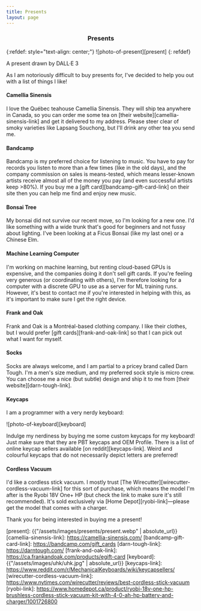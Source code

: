 ```yaml
---
title: Presents
layout: page
---
```


<h3 id="presents" style="text-align: center">Presents</h3>

{:refdef: style="text-align: center;"}
![photo-of-present][present]
{: refdef}
<figcaption>A present drawn by DALL·E 3</figcaption>

As I am notoriously difficult to buy presents for, I've decided to help you out with a list of things I like!

#### Camellia Sinensis

I love the Québec teahouse Camellia Sinensis. They will ship tea anywhere in Canada, so you can order me some tea on [their website][camellia-sinensis-link] and get it delivered to my address. Please steer clear of smoky varieties like Lapsang Souchong, but I'll drink any other tea you send me.

#### Bandcamp

Bandcamp is my preferred choice for listening to music. You have to pay for records you listen to more than a few times (like in the old days), and the company commission on sales is means-tested, which means lesser-known artists receive almost all of the money you pay (and even successful artists keep >80%). If you buy me a [gift card][bandcamp-gift-card-link] on their site then you can help me find and enjoy new music.

#### Bonsai Tree

My bonsai did not survive our recent move, so I'm looking for a new one. I'd like something with a wide trunk that's good for beginners and not fussy about lighting. I've been looking at a Ficus Bonsai (like my last one) or a Chinese Elm.

#### Machine Learning Computer

I'm working on machine learning, but renting cloud-based GPUs is expensive, and the companies doing it don't sell gift cards. If you're feeling very generous (or coordinating with others), I'm therefore looking for a computer with a discrete GPU to use as a server for ML training runs. However, it's best to contact me if you're interested in helping with this, as it's important to make sure I get the right device.

#### Frank and Oak

Frank and Oak is a Montréal-based clothing company. I like their clothes, but I would prefer [gift cards][frank-and-oak-link] so that I can pick out what I want for myself.

#### Socks

Socks are always welcome, and I am partial to a pricey brand called Darn Tough. I'm a men's size medium, and my preferred sock style is micro crew. You can choose me a nice (but subtle) design and ship it to me from [their website][darn-tough-link].

#### Keycaps

I am a programmer with a very nerdy keyboard:

![photo-of-keyboard][keyboard]

Indulge my nerdiness by buying me some custom keycaps for my keyboard! Just make sure that they are PBT keycaps and OEM Profile. There is a list of online keycap sellers available [on reddit][keycaps-link]. Weird and colourful keycaps that do not necessarily depict letters are preferred!

#### Cordless Vacuum

I'd like a cordless stick vacuum. I mostly trust [The Wirecutter][wirecutter-cordless-vacuum-link] for this sort of purchase, which means the model I'm after is the Ryobi 18V One+ HP (but check the link to make sure it's still recommended). It's sold exclusively via [Home Depot][ryobi-link]—please get the model that comes with a charger.

Thank you for being interested in buying me a present!

[present]: {{"/assets/images/presents/present.webp" | absolute_url}}
[camellia-sinensis-link]: https://camellia-sinensis.com/
[bandcamp-gift-card-link]: https://bandcamp.com/gift_cards
[darn-tough-link]: https://darntough.com/
[frank-and-oak-link]: https://ca.frankandoak.com/products/egift-card
[keyboard]: {{"/assets/images/uhk/uhk.jpg" | absolute_url}}
[keycaps-link]: https://www.reddit.com/r/MechanicalKeyboards/wiki/keycapsellers/
[wirecutter-cordless-vacuum-link]: https://www.nytimes.com/wirecutter/reviews/best-cordless-stick-vacuum
[ryobi-link]: https://www.homedepot.ca/product/ryobi-18v-one-hp-brushless-cordless-stick-vacuum-kit-with-4-0-ah-hp-battery-and-charger/1001726800
